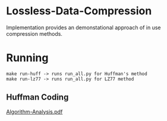 # Lossless-Data-Compression
Implementation provides an demonstational approach of in use compression methods.

# Running
``` 
make run-huff -> runs run_all.py for Huffman's method
make run-lz77 -> runs run_all.py for LZ77 method
```


## Huffman Coding


[Algorithm-Analysis.pdf](./Algorithm-Analysis.pdf)
